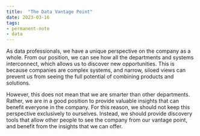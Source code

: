 ```yaml
---
title:  "The Data Vantage Point"
date: 2023-03-16
tags: 
- permanent-note 
- data
---
```


As data professionals, we have a unique perspective on the company as a whole. From our position, we can see how all the departments and systems interconnect, which allows us to discover new opportunities. This is because companies are complex systems, and narrow, siloed views can prevent us from seeing the full potential of combining products and solutions.

However, this does not mean that we are smarter than other departments. Rather, we are in a good position to provide valuable insights that can benefit everyone in the company. For this reason, we should not keep this perspective exclusively to ourselves. Instead, we should provide discovery tools that allow other people to see the company from our vantage point, and benefit from the insights that we can offer.




